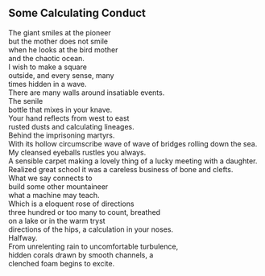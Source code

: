 Some Calculating Conduct
------------------------
The giant smiles at the pioneer  
but the mother does not smile  
when he looks at the bird mother  
and the chaotic ocean.  
I wish to make a square  
outside, and every sense, many  
times hidden in a wave.  
There are many walls around insatiable events.  
The senile  
bottle that mixes in your knave.  
Your hand reflects from west to east  
rusted dusts and calculating lineages.  
Behind the imprisoning martyrs.  
With its hollow circumscribe wave of wave of bridges rolling down the sea.  
My cleansed eyeballs rustles you always.  
A sensible carpet making a lovely thing of a lucky meeting with a daughter.  
Realized great school it was a careless business of bone and clefts.  
What we say connects to  
build some other mountaineer  
what a machine may teach.  
Which is a eloquent rose of directions  
three hundred or too many to count, breathed  
on a lake or in the warm tryst  
directions of the hips, a calculation in your noses.  
Halfway.  
From unrelenting rain to uncomfortable turbulence,  
hidden corals drawn by smooth channels, a  
clenched foam begins to excite.  

